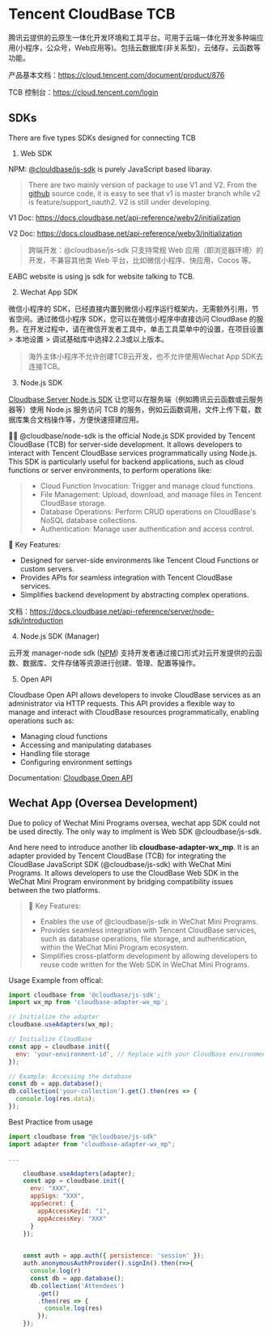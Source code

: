 # Tencent CloudBase TCB

腾讯云提供的云原生一体化开发环境和工具平台。可用于云端一体化开发多种端应用(小程序，公众号，Web应用等)。包括云数据库(非关系型)，云储存，云函数等功能。

产品基本文档：https://cloud.tencent.com/document/product/876

TCB 控制台：https://cloud.tencent.com/login

## SDKs

There are five types SDKs designed for connecting TCB

1. Web SDK

NPM: [@clouldbase/js-sdk](https://www.npmjs.com/package/@cloudbase/js-sdk?activeTab=readme) is purely JavaScript based libaray.  

> There are two mainly version of package to use V1 and V2.  From the [github](https://github.com/TencentCloudBase/cloudbase-js-sdk/tree/master) source code, it is easy to see that v1 is master branch while v2 is feature/support_oauth2. V2 is still under developing. 

V1 Doc: https://docs.cloudbase.net/api-reference/webv2/initialization

V2 Doc: https://docs.cloudbase.net/api-reference/webv3/initialization

>跨端开发：@cloudbase/js-sdk 只支持常规 Web 应用（即浏览器环境）的开发，不兼容其他类 Web 平台，比如微信小程序、快应用、Cocos 等。

EABC website is using js sdk for website talking to TCB.

2. Wechat App SDK

微信小程序的 SDK，已经直接内置到微信小程序运行框架内，无需额外引用，节省空间。通过微信小程序 SDK，您可以在微信小程序中直接访问 CloudBase 的服务。在开发过程中，请在微信开发者工具中，单击工具菜单中的设置，在项目设置 > 本地设置 > 调试基础库中选择2.2.3或以上版本。

> 海外主体小程序不允许创建TCB云开发，也不允许使用Wechat App SDK去连接TCB。

3. Node.js SDK

[Cloudbase Server Node.js SDK](https://www.npmjs.com/package/@cloudbase/node-sdk) 让您可以在服务端（例如腾讯云云函数或云服务器等）使用 Node.js 服务访问 TCB 的服务，例如云函数调用，文件上传下载，数据库集合文档操作等，方便快速搭建应用。

😶‍🌫️ @cloudbase/node-sdk is the official Node.js SDK provided by Tencent CloudBase (TCB) for server-side development. It allows developers to interact with Tencent CloudBase services programmatically using Node.js. This SDK is particularly useful for backend applications, such as cloud functions or server environments, to perform operations like:

> - Cloud Function Invocation: Trigger and manage cloud functions.
> - File Management: Upload, download, and manage files in Tencent CloudBase storage.
> - Database Operations: Perform CRUD operations on CloudBase's NoSQL database collections.
> - Authentication: Manage user authentication and access control.

🔑 Key Features:
- Designed for server-side environments like Tencent Cloud Functions or custom servers.
- Provides APIs for seamless integration with Tencent CloudBase services.
- Simplifies backend development by abstracting complex operations.

文档：https://docs.cloudbase.net/api-reference/server/node-sdk/introduction

4. Node.js SDK (Manager)

云开发 manager-node sdk ([NPM](https://www.npmjs.com/package/@cloudbase/manager-node)) 支持开发者通过接口形式对云开发提供的云函数、数据库、文件存储等资源进行创建、管理、配置等操作。

5. Open API

Cloudbase Open API allows developers to invoke CloudBase services as an administrator via HTTP requests. This API provides a flexible way to manage and interact with CloudBase resources programmatically, enabling operations such as:

- Managing cloud functions
- Accessing and manipulating databases
- Handling file storage
- Configuring environment settings

Documentation: [Cloudbase Open API](https://docs.cloudbase.net/api-reference/openapi/introduction)

## Wechat App (Oversea Development)

Due to policy of Wechat Mini Programs oversea, wechat app SDK could not be used directly. The only way to implment is Web SDK @cloudbase/js-sdk. 

And here need to introduce another lib 
**cloudbase-adapter-wx_mp**. It is an adapter provided by Tencent CloudBase (TCB) for integrating the CloudBase JavaScript SDK (@cloudbase/js-sdk) with WeChat Mini Programs. It allows developers to use the CloudBase Web SDK in the WeChat Mini Program environment by bridging compatibility issues between the two platforms.


>🔑 Key Features:
>- Enables the use of @cloudbase/js-sdk in WeChat Mini Programs.
>- Provides seamless integration with Tencent CloudBase services, such as database operations, file storage, and authentication, within the WeChat Mini Program ecosystem.
>- Simplifies cross-platform development by allowing developers to reuse code written for the Web SDK in WeChat Mini Programs.

Usage Example from offical:

``` js
import cloudbase from '@cloudbase/js-sdk';
import wx_mp from 'cloudbase-adapter-wx_mp';

// Initialize the adapter
cloudbase.useAdapters(wx_mp);

// Initialize CloudBase
const app = cloudbase.init({
  env: 'your-environment-id', // Replace with your CloudBase environment ID
});

// Example: Accessing the database
const db = app.database();
db.collection('your-collection').get().then(res => {
  console.log(res.data);
});
```

Best Practice from usage

``` js
import cloudbase from "@cloudbase/js-sdk"
import adapter from "cloudbase-adapter-wx_mp";

...

    cloudbase.useAdapters(adapter);
    const app = cloudbase.init({
      env: "XXX",
      appSign: "XXX",
      appSecret: {
        appAccessKeyId: "1",
        appAccessKey: "XXX"
      }
    });    

    
    const auth = app.auth({ persistence: 'session' });          
    auth.anonymousAuthProvider().signIn().then(r=>{
      console.log(r)
      const db = app.database();
      db.collection('Attendees')
        .get()
        .then(res => {
          console.log(res)
        });
    }); 
```

